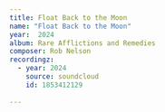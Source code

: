 ```yaml
---
title: Float Back to the Moon
name: "Float Back to the Moon"
year:  2024
album: Rare Afflictions and Remedies 
composer: Rob Nelson
recordingz:
  - year: 2024
    source: soundcloud
    id: 1853412129
 
---
```


